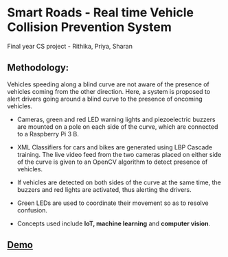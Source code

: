 # Smart Roads - Real time Vehicle Collision Prevention System
Final year CS project - Rithika, Priya, Sharan

## Methodology:

Vehicles speeding along a blind curve are not aware of the presence of vehicles coming from the other direction. Here, a system is proposed to alert drivers going around a blind curve to the presence of oncoming vehicles.

- Cameras, green and red LED warning lights and piezoelectric buzzers are mounted on a pole on each side of the curve, which are connected to a Raspberry Pi 3 B.

- XML Classifiers for cars and bikes are generated using LBP Cascade training. The live video feed from the two cameras placed on either side of the curve is given to an OpenCV algorithm to detect presence of vehicles. 

- If vehicles are detected on both sides of the curve at the same time, the buzzers and red lights are activated, thus alerting the drivers.

- Green LEDs are used to coordinate their movement so as to resolve confusion.

- Concepts used include **IoT, machine learning** and **computer vision**.

## [Demo](https://www.youtube.com/watch?v=JA7LK_PBREA) 
